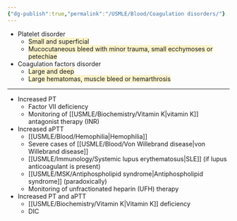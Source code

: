 ```yaml
---
{"dg-publish":true,"permalink":"/USMLE/Blood/Coagulation disorders/"}
---
```


- Platelet disorder
	- <span style="background:rgba(240, 200, 0, 0.2)">Small and superficial</span>
	- <span style="background:rgba(240, 200, 0, 0.2)">Mucocutaneous bleed with minor trauma, small ecchymoses or petechiae</span>
- Coagulation factors disorder
	- <span style="background:rgba(240, 200, 0, 0.2)">Large and deep</span>
	- <span style="background:rgba(240, 200, 0, 0.2)">Large hematomas, muscle bleed or hemarthrosis</span>

---

- Increased PT
	- Factor VII deficiency
	- Monitoring of [[USMLE/Biochemistry/Vitamin K\|vitamin K]] antagonist therapy (INR)
- Increased aPTT
	- [[USMLE/Blood/Hemophilia\|Hemophilia]]
	- Severe cases of [[USMLE/Blood/Von Willebrand disease\|von Willebrand disease]]
	- [[USMLE/Immunology/Systemic lupus erythematosus\|SLE]] (if lupus anticoagulant is present)
	- [[USMLE/MSK/Antiphospholipid syndrome\|Antiphospholipid syndrome]] (paradoxically)
	- Monitoring of unfractionated heparin (UFH) therapy
- Increased PT and aPTT
	- [[USMLE/Biochemistry/Vitamin K\|Vitamin K]] deficiency
	- DIC
